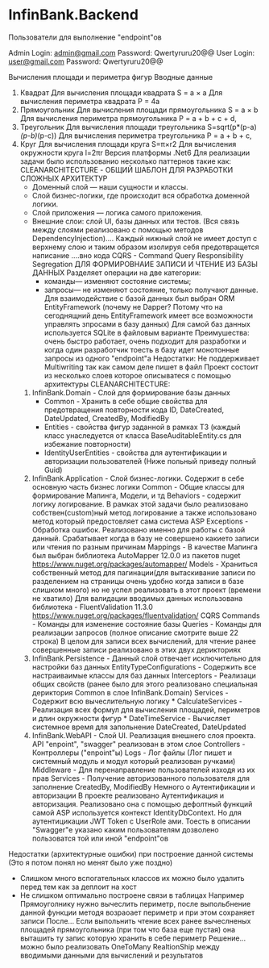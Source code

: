 # InfinBank.Backend
Пользователи для выполнение "endpoint"ов

Admin 
	Login: admin@gmail.com
	Password: Qwertyruru20@@
User 
	Login: user@gmail.com
	Password: Qwertyruru20@@

Вычисления площади и периметра фигур
Вводные данные
1. Квадрат
	Для вычисления площади квадрата S = a × a
	Для вычисления периметра квадрата P = 4a
2. Прямоугольник
	Для вычисления площади прямоугольника S = a × b
	Для вычисления периметра прямоугольника P = a + b + c + d,
3. Треугольник
	Для вычисления площади треугольника S=sqrt(p*(p-a)*(p-b)*(p-c))
	Для вычисления периметра треугольника P = a + b + c,
4. Круг
	Для вычисления площади круга S=π×r2
	Для вычисления окружности круга l=2πr
Версия платформы .Net6
Для реализации задачи было использованио несколько паттернов такие как:
	CLEANARCHITECTURE - ОБЩИЙ ШАБЛОН ДЛЯ РАЗРАБОТКИ СЛОЖНЫХ АРХИТЕКТУР 
	 - Доменный слой — наши сущности и классы.
	 - Слой бизнес-логики, где происходит вся обработка доменной логики.
	 - Слой приложения — логика самого приложения.
	 - Внешние слои: слой UI, базы данных или тестов.
	 (Вся связь между слоями реализовано с помощью методов DependencyInjection).... Каждый нижный слой не имеет доступ с верхнему слою и таким образом изолируя себя предотвращется написание ....вно кода 
	CQRS - Command Query Responsibility Segregation ДЛЯ ФОРМИРОВНАИЕ ЗАПИСИ И ЧТЕНИЕ ИЗ БАЗЫ ДАННЫХ
	   Разделяет операции на две категории:
		- команды— изменяют состояние системы;
		- запросы— не изменяют состояние, только получают данные. 
Для взаимодействие с базой данных был выбран ORM EntityFramework (почему не Dapper? Потому что на сегоднящний день EntityFramework имеет все возможности управлять зпросами в базу данных)
Для самой баз данных используется SQLite в файловым варианте
	Преимушества: очень быстро работает, очень подходит для разработки и когда один разработчик тоесть в базу идет монотонные запросы из одного "endpoint"а
	Недостатки: Не поддерживает Multiwriting так как самом деле пишет в файл
Проект состоит из несколько слоев которое описыватеся с помощью архитектуры CLEANARCHITECTURE:
	1. InfinBank.Domain - Слой для формирование базы данных
		* Common - Хранить в себе общие свойства для предотвращения повторности кода ID, DateCreated, DateUpdated, CreatedBy, ModifiedBy
		* Entities - свойства фигур заданной в рамках ТЗ (каждый класс унаследуется от класса BaseAuditableEntity.cs для избежание повторности)
		* IdentityUserEntities - свойства для аутентификации и авторизации пользователей (Ниже польный приведу полный Guid)
	2. InfinBank.Application - Слой бизнес-логики. Содержит в себе основную часть бизнес логики 
		Common - Общие классы для формирование Мапинга, Модели, и тд
			Behaviors - содержит логику логирование. В рамках этой задачи было реализовано собствен(custom)ный метод логирование а также использовано метод который предостовляет сама система ASP
			Exceptions - Обработка ошибок. Реализовано именно для работы с базой данный. Срабатывает когда в базу не совершено какието записи или чтения по разным причинам
			Mappings - В качестве Мапинга был выбран библиотека AutoMapper 12.0.0 из пакетов nuget https://www.nuget.org/packages/automapper/ 
			Models - Храниться собственный метод для пагинации(для вытаскивание записи по разделением на страницы очень удобно когда записи в базе слишком много) но не успел реализовать в этот проект (времени не хватило)
			Для валидации вводимых данных использована библиотека - FluentValidation 11.3.0 https://www.nuget.org/packages/fluentvalidation/
		CQRS
			Commands - Команды для изменение состояние базы
			Queries - Команды для реализации запросов (полное описание смотрите выше 22 строка)
			В целом для записи всех вычислений, для чтение ранее совершенные записи реализовано в этих двух дерикториях
	3. InfinBank.Persistence - Данный слой отвечает исключительно для настройки баз данных
		EntityTypeConfigurations - Содержить все настраиваимые классы для баз данных 
		Interceptors - Реализаци общих свойств (ранее было для этого реализовано специальная дериктория Common в слое InfinBank.Domain)
		Services - Содержит всю вычеслительную логику
			* CalculateServices - Реализация всех формул для вычисления площадей, периметров и длин окружности фигур
			* DateTimeService - Вычисляет системное время для запольнение DateCreated, DateUpdated
	4. InfinBank.WebAPI - Cлой UI. Реализация внешнего слоя проекта. API "enpoint", "swagger" реализован в этом слое
		Controllers - Контроллеры ("enpoint"ы) 
		Logs - Лог файлы (Лог пишет и системный модуль и модул который реализован ручками)
		Middleware - Для перенаправление пользователей изходя из их прав
		Services - Получение авторизованного пользователя для заполнение CreatedBy, ModifiedBy
Немного о Аутентификации и авторизации
	В проекте реализовано Аутентификация и авторизация. Реализовано она с помощью дефолтный функций самой ASP используется контекст IdentityDbContext. Но для аутентицикации JWT Token c UserRole ами.
	Тоесть в описании "Swagger"е указано каким пользователям дозволено пользоватся той или иной "endpoint"ов

Недостатки (архитектурные ошибки) при построение данной системы (Это я потом понял но менят было уже поздно)
 - Слишком много вспогательных классов их можно было удалить перед тем как за деплоит на хост
 - Не слишком оптимально построене связи в таблицах
 	Например Прямоуголнику нужно вычеслить периметр, после выпольбнение данной функции методя возраoaет периметр и при этом сохраняет записи
 	После... Если выпольнить чтение всех ранее вычеслненых площадей прямоугольника (при том что база еще пустая) она выташить ту запис которую хранить в себе периметр 
 		Решение... можно было реализовать OneToMany RealtionShip между вводимыми данными для вычислений и результатов
